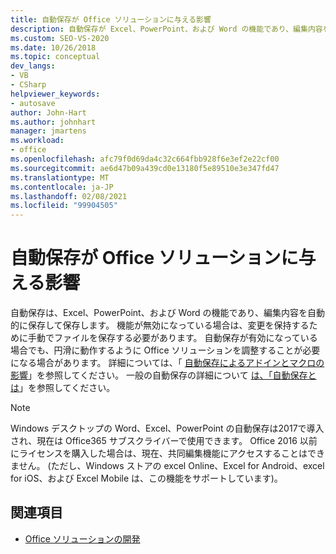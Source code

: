 ```yaml
---
title: 自動保存が Office ソリューションに与える影響
description: 自動保存が Excel、PowerPoint、および Word の機能であり、編集内容を自動的に保存するしくみについて説明します。
ms.custom: SEO-VS-2020
ms.date: 10/26/2018
ms.topic: conceptual
dev_langs:
- VB
- CSharp
helpviewer_keywords:
- autosave
author: John-Hart
ms.author: johnhart
manager: jmartens
ms.workload:
- office
ms.openlocfilehash: afc79f0d69da4c32c664fbb928f6e3ef2e22cf00
ms.sourcegitcommit: ae6d47b09a439cd0e13180f5e89510e3e347fd47
ms.translationtype: MT
ms.contentlocale: ja-JP
ms.lasthandoff: 02/08/2021
ms.locfileid: "99904505"
---
```

# <a name="how-autosave-impacts-office-solutions"></a>自動保存が Office ソリューションに与える影響

自動保存は、Excel、PowerPoint、および Word の機能であり、編集内容を自動的に保存して保存します。 機能が無効になっている場合は、変更を保持するために手動でファイルを保存する必要があります。 自動保存が有効になっている場合でも、円滑に動作するように Office ソリューションを調整することが必要になる場合があります。 詳細については、「 [自動保存によるアドインとマクロの影響](/office/vba/library-reference/concepts/how-autosave-impacts-addins-and-macros)」を参照してください。 一般の自動保存の詳細について [は、「自動保存とは](https://support.office.com/en-US/article/What-is-AutoSave-6d6bd723-ebfd-4e40-b5f6-ae6e8088f7a5)」を参照してください。

> [!NOTE]
> Windows デスクトップの Word、Excel、PowerPoint の自動保存は2017で導入され、現在は Office365 サブスクライバーで使用できます。 Office 2016 以前にライセンスを購入した場合は、現在、共同編集機能にアクセスすることはできません。 (ただし、Windows ストアの excel Online、Excel for Android、excel for iOS、および Excel Mobile は、この機能をサポートしています)。

## <a name="see-also"></a>関連項目
- [Office ソリューションの開発](./developing-office-solutions.md)
